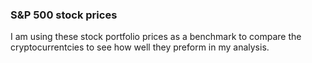 ### S&P 500 stock prices 

I am using these stock portfolio prices as a benchmark to compare the cryptocurrentcies to see how well they preform in my analysis. 